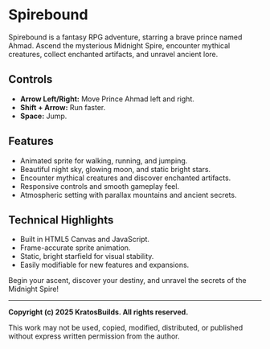 # Spirebound

Spirebound is a fantasy RPG adventure, starring a brave prince named Ahmad. Ascend the mysterious Midnight Spire, encounter mythical creatures, collect enchanted artifacts, and unravel ancient lore. 

## Controls
- **Arrow Left/Right:** Move Prince Ahmad left and right.
- **Shift + Arrow:** Run faster.
- **Space:** Jump.

## Features
- Animated sprite for walking, running, and jumping.
- Beautiful night sky, glowing moon, and static bright stars.
- Encounter mythical creatures and discover enchanted artifacts.
- Responsive controls and smooth gameplay feel.
- Atmospheric setting with parallax mountains and ancient secrets.

## Technical Highlights
- Built in HTML5 Canvas and JavaScript.
- Frame-accurate sprite animation.
- Static, bright starfield for visual stability.
- Easily modifiable for new features and expansions.

Begin your ascent, discover your destiny, and unravel the secrets of the Midnight Spire!

---

**Copyright (c) 2025 KratosBuilds. All rights reserved.**

This work may not be used, copied, modified, distributed, or published without express written permission from the author.
